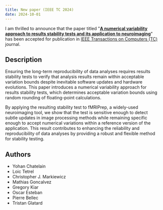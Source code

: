 ```yaml
---
title: New paper (IEEE TC 2024)
date: 2024-10-01
---
```


I am thrilled to announce that the paper titled "**[A numerical variability approach to results stability
tests and its application to neuroimaging](https://arxiv.org/pdf/2307.01373.pdf)**" has been accepted for publication in [IEEE Transactions on Computers (TC)](https://ieeexplore.ieee.org/xpl/RecentIssue.jsp?punumber=12) journal.

## Description

Ensuring the long-term reproducibility of data analyses requires results
stability tests to verify that analysis results remain within acceptable
variation bounds despite inevitable software updates and hardware evolutions.
This paper introduces a numerical variability approach for results stability
tests, which determines acceptable variation bounds using random rounding of
floating-point calculations. 

By applying the resulting stability test to
fMRIPrep, a widely-used neuroimaging tool, we show that the test is sensitive
enough to detect subtle updates in image processing methods while remaining
specific enough to accept numerical variations within a reference version of the
application. This result contributes to enhancing the reliability and
reproducibility of data analyses by providing a robust and flexible method for
stability testing.

## Authors
- Yohan Chatelain
- Loic Tetrel
- Christopher J. Markiewicz
- Mathias Goncalvez
- Gregory Kiar
- Oscar Esteban
- Pierre Bellec
- Tristan Glatard